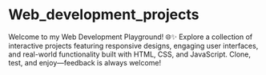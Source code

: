 # Web_development_projects
Welcome to my Web Development Playground! 🌐✨ Explore a collection of interactive projects featuring responsive designs, engaging user interfaces, and real-world functionality built with HTML, CSS, and JavaScript. Clone, test, and enjoy—feedback is always welcome!
